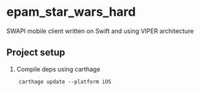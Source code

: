 # epam_star_wars_hard
SWAPI mobile client written on Swift and using VIPER architecture
## Project setup
1. Compile deps using carthage
```
    carthage update --platform iOS
```
